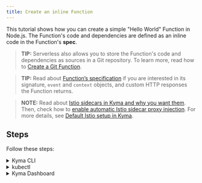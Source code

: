 ```yaml
---
title: Create an inline Function
---
```


This tutorial shows how you can create a simple "Hello World" Function in Node.js. The Function's code and dependencies are defined as an inline code in the Function's **spec**.

>**TIP:** Serverless also allows you to store the Function's code and dependencies as sources in a Git repository. To learn more, read how to [Create a Git Function](./svls-02-create-git-function.md).

>**TIP:** Read about [Function’s specification](../../05-technical-reference/svls-07-function-specification.md) if you are interested in its signature, `event` and `context` objects, and custom HTTP responses the Function returns.

>**NOTE:** Read about [Istio sidecars in Kyma and why you want them](/istio-operator/user/00-overview/00-30-overview-istio-sidecars). Then, check how to [enable automatic Istio sidecar proxy injection](/istio-operator/user/02-operation-guides/operations/02-20-enable-sidecar-injection). For more details, see [Default Istio setup in Kyma](/istio-operator/user/00-overview/00-40-overview-istio-setup).

## Steps

Follow these steps:

<div tabs name="steps" group="create-function">
  <details>
  <summary label="cli">
  Kyma CLI
  </summary>

1.  Export these variables:

    ```bash
    export NAME={FUNCTION_NAME}
    export NAMESPACE={FUNCTION_NAMESPACE}
    ```

2.  Create your local development workspace.

    a. Create a new folder to keep the Function's code and configuration in one place:

    ```bash
    mkdir {FOLDER_NAME}
    cd {FOLDER_NAME}
    ```

    b. Create initial scaffolding for the Function using the dedicated CLI command:

    ```bash
    kyma init function --name $NAME --namespace $NAMESPACE
    ```

3.  Code and configure.

    Open the workspace in your favorite IDE. If you have Visual Studio Code installed, run the following command from the terminal in your workspace folder:

    ```bash
    code .
    ```

    It's time to inspect the code and the `config.yaml` file. Feel free to adjust the "Hello World" sample code.

4.  Deploy and verify.

    a. Call the `apply` command from the workspace folder. It will build the container and run it on the Kyma runtime pointed by your current KUBECONFIG file:

      ```bash
      kyma apply function
      ```

    b. Check if your Function was created successfully:

      ```bash
      kubectl get functions $NAME -n $NAMESPACE
      ```

    You should get a result similar to this example:

    ```bash
    NAME            CONFIGURED   BUILT     RUNNING   RUNTIME    VERSION   AGE
    test-function   True         True      True      nodejs18   1         96s
    ```

  </details>
  <details>
  <summary label="kubectl">
  kubectl
  </summary>

1.  Export these variables:

    ```bash
    export NAME={FUNCTION_NAME}
    export NAMESPACE={FUNCTION_NAMESPACE}
    ```

2.  Create a Function CR that specifies the Function's logic:

   ```yaml
   cat <<EOF | kubectl apply -f -
   apiVersion: serverless.kyma-project.io/v1alpha2
   kind: Function
   metadata:
     name: $NAME
     namespace: $NAMESPACE
   spec:
     runtime: nodejs18
     source:
       inline:
         source: |
           module.exports = {
             main: function(event, context) {
               return 'Hello World!'
             }
           }
   EOF
   ```

3.  Check if your Function was created successfully and all conditions are set to `True`:

    ```bash
    kubectl get functions $NAME -n $NAMESPACE
    ```

    You should get a result similar to this example:

    ```bash
    NAME            CONFIGURED   BUILT     RUNNING   RUNTIME    VERSION   AGE
    test-function   True         True      True      nodejs18   1         96s
    ```

    </details>
    <details>
    <summary label="busola-ui">
    Kyma Dashboard
    </summary>

>**NOTE:** Kyma Dashboard uses Busola, which is not installed by default. Follow the [instructions](https://github.com/kyma-project/busola#installation) to install it.

1.  Create a Namespace or select one from the drop-down list in the top navigation panel.

2.  Go to **Workloads** > **Functions** and select **Create Function**.

3.  In the dialog box, provide the Function's name or click on **Generate**. 
>**NOTE:** The **Node.js Function** preset is selected by default. It means that the selected runtime is `Node.js`, and the **Source** code is autogenerated. You can choose the Python runtime by clicking on the **Choose preset** button.

```js
module.exports = {
  main: async function (event, context) {
    const message =
      `Hello World` +
      ` from the Kyma Function ${context['function-name']}` +
      ` running on ${context.runtime}!`;
    console.log(message);
    return message;
  },
};
```

    The dialog box closes. Wait for the **Status** field to change into `RUNNING`, confirming that the Function was created successfully.

   If you decide to modify it, click **Edit** and confirm changes afterward by selecting the **Update** button.

    You will see the message at the bottom of the screen confirming the Function was updated.

</details>
</div>
